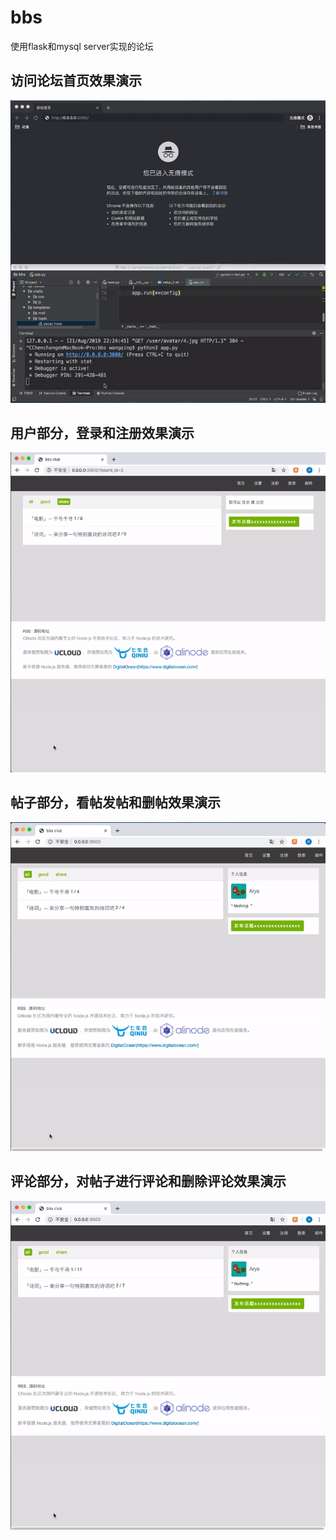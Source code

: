 # bbs
使用flask和mysql server实现的论坛
## 访问论坛首页效果演示
![avatar](https://github.com/BlackCatLongTail/bbs/blob/master/bbs_with_log.gif)
## 用户部分，登录和注册效果演示
![avatar](https://github.com/BlackCatLongTail/bbs/blob/master/bbs_user.gif)
## 帖子部分，看帖发帖和删帖效果演示
![avatar](https://github.com/BlackCatLongTail/bbs/blob/master/bbs_topic.gif)
## 评论部分，对帖子进行评论和删除评论效果演示
![avatar](https://github.com/BlackCatLongTail/bbs/blob/master/bbs_reply.gif)
